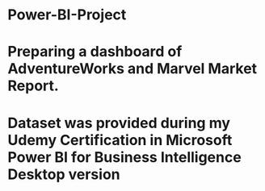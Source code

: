 # Power-BI-Project
# Preparing a dashboard of AdventureWorks and Marvel Market Report.
# Dataset was provided during my Udemy Certification in Microsoft Power BI for Business Intelligence Desktop version


